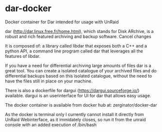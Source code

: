 # dar-docker
Docker container for Dar intended for usage with UnRaid 

dar (http://dar.linux.free.fr/home.html), which stands for Disk ARchive, is a robust and rich featured archiving and backup software.      Cancel changes


It is composed of:
    a library called libdar that exposes both a C++ and a python API,
    a command line program called dar that leverages all the features of libdar.

If you have a need for differential archiving large amounts of files dar is a great tool.
You can create a isolated catalogue of your archived files and do differential backups based on this isolated catalogue,
without the need to have the files still in place on your machine.

There is also a dockerfile for dargui (https://dargui.sourceforge.io/) available.
dargui is an userinterface for UI for dar that allows easy usage.

The docker container is available from docker hub at: zerginator/docker-dar

As the docker is terminal only I currently cannot install it directly from UnRaid Webinterface, as it immidately closes, so run it from the unraid console with an added execution of /bin/bash
